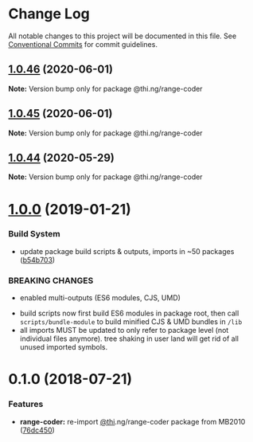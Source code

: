 # Change Log

All notable changes to this project will be documented in this file.
See [Conventional Commits](https://conventionalcommits.org) for commit guidelines.

## [1.0.46](https://github.com/thi-ng/umbrella/compare/@thi.ng/range-coder@1.0.45...@thi.ng/range-coder@1.0.46) (2020-06-01)

**Note:** Version bump only for package @thi.ng/range-coder





## [1.0.45](https://github.com/thi-ng/umbrella/compare/@thi.ng/range-coder@1.0.44...@thi.ng/range-coder@1.0.45) (2020-06-01)

**Note:** Version bump only for package @thi.ng/range-coder





## [1.0.44](https://github.com/thi-ng/umbrella/compare/@thi.ng/range-coder@1.0.43...@thi.ng/range-coder@1.0.44) (2020-05-29)

**Note:** Version bump only for package @thi.ng/range-coder





# [1.0.0](https://github.com/thi-ng/umbrella/compare/@thi.ng/range-coder@0.1.28...@thi.ng/range-coder@1.0.0) (2019-01-21)

### Build System

* update package build scripts & outputs, imports in ~50 packages ([b54b703](https://github.com/thi-ng/umbrella/commit/b54b703))

### BREAKING CHANGES

* enabled multi-outputs (ES6 modules, CJS, UMD)

- build scripts now first build ES6 modules in package root, then call
  `scripts/bundle-module` to build minified CJS & UMD bundles in `/lib`
- all imports MUST be updated to only refer to package level
  (not individual files anymore). tree shaking in user land will get rid of
  all unused imported symbols.

<a name="0.1.0"></a>
# 0.1.0 (2018-07-21)

### Features

* **range-coder:** re-import [@thi](https://github.com/thi).ng/range-coder package from MB2010 ([76dc450](https://github.com/thi-ng/umbrella/commit/76dc450))
